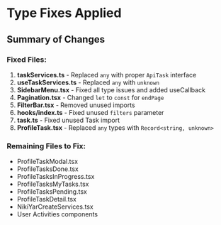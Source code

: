 # Type Fixes Applied

## Summary of Changes

### Fixed Files:
1. **taskServices.ts** - Replaced `any` with proper `ApiTask` interface
2. **useTaskServices.ts** - Replaced `any` with `unknown` 
3. **SidebarMenu.tsx** - Fixed all type issues and added useCallback
4. **Pagination.tsx** - Changed `let` to `const` for `endPage`
5. **FilterBar.tsx** - Removed unused imports
6. **hooks/index.ts** - Fixed unused `filters` parameter
7. **task.ts** - Fixed unused Task import
8. **ProfileTask.tsx** - Replaced `any` types with `Record<string, unknown>`

### Remaining Files to Fix:
- ProfileTaskModal.tsx
- ProfileTasksDone.tsx
- ProfileTasksInProgress.tsx
- ProfileTasksMyTasks.tsx
- ProfileTasksPending.tsx
- ProfileTaskDetail.tsx
- NikiYarCreateServices.tsx
- User Activities components

